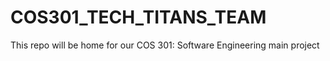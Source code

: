 # COS301_TECH_TITANS_TEAM
This repo will be home for our COS 301: Software Engineering main project
